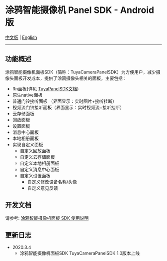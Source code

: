 # 涂鸦智能摄像机 Panel SDK  - Android 版

[中文版](https://github.com/TuyaInc/tuyasmart_camera_panel_android_sdk/blob/master/README-zh.md) | [English](https://github.com/TuyaInc/tuyasmart_camera_panel_android_sdk/blob/master/README.md)

------

## 功能概述

涂鸦智能摄像机面板SDK（简称：TuyaCameraPanelSDK）为方便用户，减少摄像头面板开发成本，提供了涂鸦摄像头相关的面板，主要包括：

- Rn面板(详见 [TuyaPanelSDK文档](https://tuyainc.github.io/tuyasmart_panel_android_sdk_doc/))
- 原生native面板
- 普通门铃接听面板  （界面显示：实时图片+接听挂断）
- 视频流门铃接听面板（界面显示：实时视频流+接听挂断）
- 云存储面板
- 回放面板
- 设置面板
- 消息中心面板
- 本地相册面板
- 实现自定义面板
    - 自定义回放面板
    - 自定义云存储面板
    - 自定义本地相册面板
    - 自定义消息中心面板
    - 自定义设置面板
        - 自定义修改设备名称/头像
        - 自定义意见反馈

## 开发文档

   请参考: [涂鸦智能摄像机面板 SDK 使用说明](https://tuyainc.github.io/tuyasmart_camera_panel_android_sdk_doc/)

## 更新日志

- 2020.3.4
    - 涂鸦智能摄像机面板SDK TuyaCameraPanelSDK 1.0版本上线

